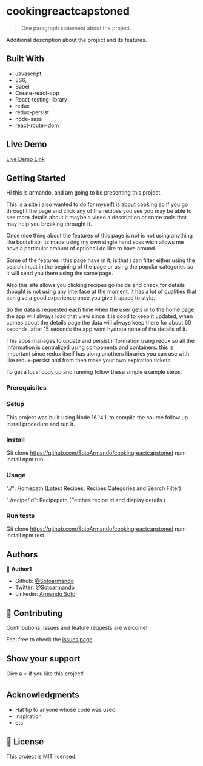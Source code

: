 # cookingreactcapstoned

> One paragraph statement about the project.



Additional description about the project and its features.

## Built With

- Javascript,
- ES6,
- Babel
- Create-react-app
- React-testing-library
- redux
- redux-persist
- node-sass
- react-router-dom

## Live Demo

[Live Demo Link](https://mealsdbcapstoned.herokuapp.com/)


## Getting Started
Hi this is armando, and am going to be presenting this project.


This is a site i 
also wanted to do for myselft
is about cooking so
if you go throught the page
and click any of the recipes
you see you may be able to see
more details about it
maybe a video a description
or some tools that may help you breaking throught it.

Once nice thing about the features of this page is not is not using anything like bootstrap, its made using my own single hand scss wich allows me have a particular amount of options
i do like to have around.

Some of the features i this page have in it, is that i can filter either using the search input in the begining of the page or using the popular categories so it will send you
there using the same page.

Also this site allows you clicking recipes go inside and check for details thought is not using any interface at the moment, it has a lot of qualities that can give a good experience 
once you give it space to style.

So the data is requested each time when the user gets in to the home page, 
the app will always load that view since it is good to keep it updated, 
when comes about the details page
the data will always keep there for about 60 seconds, after 15 seconds the app wont hydrate none of the details of it.

This apps manages to update and persist information using redux so all the information is centralized using components and containers. this is important 
since redux itself has along anothers libraries you can use with like redux-persist and from then make your own expiration tickets.




To get a local copy up and running follow these simple example steps.

### Prerequisites

### Setup

This project was built using Node 16.14.1, to compile the source follow up install procedure and run it.

### Install

Git clone https://github.com/SotoArmando/cookingreactcapstoned
npm install
npm run

### Usage

"./": Homepath (Latest Recipes, Recipes Categories and Search Filter)

"./recipe/id": Recipepath (Fetches recipe id and display details )


### Run tests

Git clone https://github.com/SotoArmando/cookingreactcapstoned
npm install
npm test



## Authors

👤 **Author1**

- Github: [@Sotoarmando](https://github.com/Sotoarmando)
- Twitter: [@Sotoarmando](https://twitter.com/sotoarmando)
- Linkedin: [Armando Soto](https://linkedin.com/armandosotomelo)


## 🤝 Contributing

Contributions, issues and feature requests are welcome!

Feel free to check the [issues page](issues/).

## Show your support

Give a ⭐️ if you like this project!

## Acknowledgments

- Hat tip to anyone whose code was used
- Inspiration
- etc

## 📝 License

This project is [MIT](lic.url) licensed.
